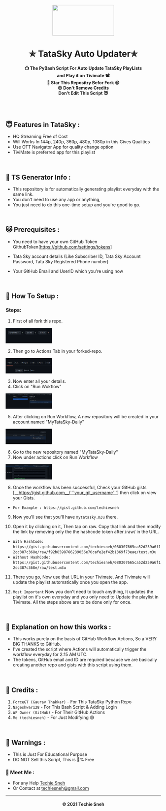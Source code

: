 <p align="center"><img src="https://p.kindpng.com/picc/s/404-4041763_tata-sky-logo-png-tata-sky-logo-vector.png" height="100" width="200"></p>

<h1 align='center'>✯ TataSky Auto Updater✯</h1>

<!-- DO NOT EDIT FILE AND ADD YOU NAME HERE AND PUBLISH -->
<!-- © 2021 TechieSneh -->

<h4 align='center'>📺 The PyBash Script For Auto Update TataSky PlayLists <br>and Play it  on Tivimate 📽 <br>🌟 Star This Repositry Befor Fork 😎<br>😊 Don't Remove Credits<br>Don't Edit This Script 😈<br><br></h4>
<br>

<h2>😇 Features in TataSky :</h2>

- HQ Streaming Free of Cost <br>
- Will Works In 144p, 240p, 360p, 480p, 1080p in this Gives Qualities
- Use OTT Navigator App for quality change option
- TiviMate is preferred app for this playlist

<br>
<h2>🍁 TS Generator Info : </h2>

- This repository is for automatically generating playlist everyday with the same link.
- You don't need to use any app or anything, 
- You just need to do this one-time setup and you're good to go.



<br>
<h2>🐱 Prerequisites : </h2>

* You need to have your own GitHub Token
GithubToken[https://github.com/settings/tokens]

* Tata Sky account details (Like Subscriber ID, Tata Sky Account Password, Tata Sky Registered Phone number)

* Your GitHub Email and UserID which you're using now


<br>
<h2>🤔 How To Setup : </h2>

### Steps:
1. First of all fork this repo.
<p align="left"><img src="imgs/1.png" width="150" height="50"></p>

2. Then go to Actions Tab in your forked-repo.
<p align="left"><img src="imgs/2.png" width="150" height="50"></p>

3. Now enter all your details.
4. Click on "Run Wokflow"
<p align="left"><img src="imgs/3.png" width="150" height="50"></p>


5. After clicking on Run Workflow, A new repository will be created in your account named "MyTataSky-Daily"
<p align="left"><img src="imgs/4.png" width="150" height="50"></p>

6. Go to the new repository named "MyTataSky-Daily"
7. Now under actions click on Run Workflow
<p align="left"><img src="imgs/5.png" width="150" height="50"></p>

8. Once the workflow has been successful, Check your GitHub gists [__https://gist.github.com__/```your_git_username```] then click on view your Gists. 
- ```For Example : https://gist.github.com/techiesneh```
9. Now you'll see that you'll have ``` mytatasky.m3u ``` there.

10. Open it by clicking on it, Then tap on raw. Copy that link and then modify the link by removing only the the hashcode token after /raw/ in the URL. 
- ```With HashCode: https://gist.githubusercontent.com/techiesneh/080307665ca52d259a6f12cc387c368e/raw/f92b8598766239056e70cafe2ef42b1369f73eae/test.m3u```   
- ```Without HashCode: https://gist.githubusercontent.com/techiesneh/080307665ca52d259a6f12cc387c368e/raw/test.m3u```

11. There you go, Now use that URL in your Tivimate. And Tivimate will update the playlist automatically once you open the app.

12. ``` Most Important ``` Now you don't need to touch anything, It updates the playlist on it's own everyday and you only need to Update the playlist in Tivimate.
All the steps above are to be done only for once.


<br>
<h2>🤡 Explanation on how this works : </h2>

- This works purely on the basis of GitHub Workflow Actions, So a VERY BIG THANKS to GitHub.
- I've created the script where Actions will automatically trigger the workflow everyday for 2:15 AM UTC.
- The tokens, GitHub email and ID are required because we are basically creating another repo and gists with this script using them.

<br>
<h2>📝  Credits : </h2>

1.  ``` ForceGT (Gaurav Thakkar) ``` - For This TataSky Python Repo
2.  ``` Nageshwar128 ``` - For This Bash Script & Adding Login  
3.  ``` WF Owner (GitHub) ``` -  For Their GitHub Actions
3.  ``` Me (techiesneh) ``` - For Just Modifying 😅

<br>

<h2>🚸 Warnings :</h2>

- This is Just For Educational Purpose
- DO NOT Sell this Script, This is 💯% Free

<h3>🤗 Meet Me : </h3>

- For any Help [Techie Sneh](https://t.me/techiesneh)<br>
- Or Contact at [techiesneh@gmail.com](mailto:techiesneh@gmail.com)


---
<h4 align='center'>© 2021 Techie Sneh</h4>
